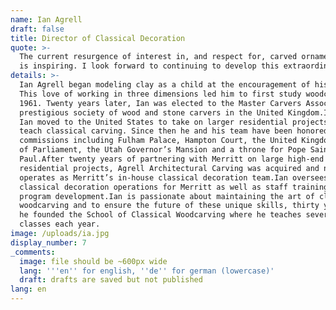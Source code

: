 ```yaml
---
name: Ian Agrell
draft: false
title: Director of Classical Decoration
quote: >-
  The current resurgence of interest in, and respect for, carved ornamentation
  is inspiring. I look forward to continuing to develop this extraordinary art.
details: >-
  Ian Agrell began modeling clay as a child at the encouragement of his parents.
  This love of working in three dimensions led him to first study woodcarving in
  1961. Twenty years later, Ian was elected to the Master Carvers Association, a
  prestigious society of wood and stone carvers in the United Kingdom.In 1986,
  Ian moved to the United States to take on larger residential projects and to
  teach classical carving. Since then he and his team have been honored with
  commissions including Fulham Palace, Hampton Court, the United Kingdom Houses
  of Parliament, the Utah Governor’s Mansion and a throne for Pope Saint John
  Paul.After twenty years of partnering with Merritt on large high-end
  residential projects, Agrell Architectural Carving was acquired and now
  operates as Merritt’s in-house classical decoration team.Ian oversees all
  classical decoration operations for Merritt as well as staff training and
  program development.Ian is passionate about maintaining the art of classical
  woodcarving and to ensure the future of these unique skills, thirty years ago
  he founded the School of Classical Woodcarving where he teaches several
  classes each year.
image: /uploads/ia.jpg
display_number: 7
_comments:
  image: file should be ~600px wide
  lang: '''en'' for english, ''de'' for german (lowercase)'
  draft: drafts are saved but not published
lang: en
---
```

